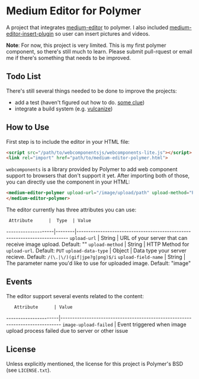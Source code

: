 # Medium Editor for Polymer

A project that integrates [medium-editor](https://github.com/yabwe/medium-editor) to polymer. I also included [medium-editor-insert-plugin](https://github.com/orthes/medium-editor-insert-plugin) so user can insert pictures and videos.

**Note**: For now, this project is very limited. This is my first polymer component, so there's still much to learn. Please submit pull-rquest or email me if there's something that needs to be improved.

## Todo List

There's still several things needed to be done to improve the projects:

* add a test (haven't figured out how to do. [some clue](https://gist.github.com/addyosmani/b318ca7618eed38c05e1))
* integrate a build system (e.g. [vulcanize](https://github.com/Polymer/vulcanize))

## How to Use

First step is to include the editor in your HTML file:

```html
<script src="/path/to/webcomponentsjs/webcomponents-lite.js"></script>
<link rel="import" href="path/to/medium-editor-polymer.html">
```

`webcomponents` is a library provided by Polymer to add web component support to browsers that don't support it yet. After importing both of those, you can directly use the component in your HTML:

```html
<medium-editor-polymer upload-url="/image/upload/path" upload-method="PUT">
</medium-editor-polymer>
```

The editor currently has three attributes you can use:

     Attribute      |  Type  | Value
--------------------|--------|--------------------------------------------------------------------------
`upload-url`        | String | URL of your server that can receive image upload. Default: ""
`upload-method`     | String | HTTP Method for `upload-url`. Default: `PUT`
`upload-data-type`  | Object | Data type your server recieve. Default: `/(\.|\/)(gif|jpe?g|png)$/i`
`upload-field-name` | String | The parameter name you'd like to use for uploaded image. Default: "image"

## Events

The editor support several events related to the content:

       Attribute      | Value
----------------------|------------------------------------------------------------------------------
`image-upload-failed` | Event triggered when image upload process failed due to server or other issue

## License

Unless explicitly mentioned, the license for this project is Polymer's BSD (see `LICENSE.txt`).
